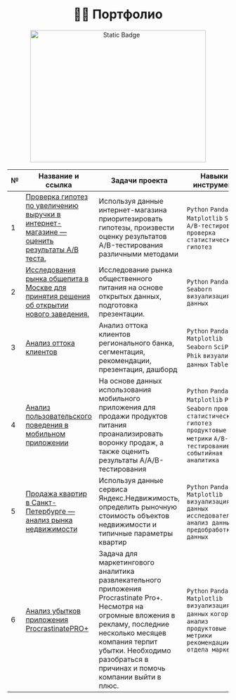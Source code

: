 <h1 align="center"> 👨‍💻 Портфолио</h1>

<p align="center" dir="auto">
<img alt="Static Badge" src="https://img.freepik.com/free-vector/black-and-brown-leather-briefcases_98292-4124.jpg?w=826&t=st=1695234492~exp=1695235092~hmac=2e49d113d6227c857ff4fd6595df90f40058a089e832204ec050d2a127dbd2cb"width="400" height="300">
</p>

<table>
<thead>
<tr>
<th>№</th>
<th>Название и ссылка</th>
<th>Задачи проекта</th>
<th>Навыки и инструменты</th>
</tr>
</thead>
<tbody>
<tr>
<td>1</td>
<td><a href="https://github.com/mynameis285/portfolio/tree/main/business%20decision%20making">Проверка гипотез по увеличению выручки в интернет-магазине — оценить результаты A/B теста.</a></td>
<td>Используя данные интернет-магазина приоритезировать гипотезы, произвести оценку результатов A/B-тестирования различными методами</td>
<td><code>Python</code> <code>Pandas</code> <code>Matplotlib</code> <code>SciPy</code> <code>A/B-тестирование</code> <code>проверка статистических гипотез </code></td>

</tr>
<tr>
<td>2</td>
<td><a href="https://github.com/mynameis285/portfolio/tree/main/catering%20market">Исследования рынка общепита в Москве для принятия решения об открытии нового заведения.</a></td>
<td>Исследование рынка общественного питания на основе открытых данных, подготовка презентации.</td>
<td> <code>Python</code> <code>Pandas</code> <code>Seaborn</code> <code>визуализация данных</code></td>

  
</tr>
<tr>
<td>3</td>
<td><a href="https://github.com/mynameis285/portfolio/tree/main/customer%20churn">Анализ оттока клиентов</a></td>
<td>Анализ оттока клиентов регионального банка, сегментация, рекомендации, презентация, дашборд</td>
<td><code>Python</code> <code>Pandas</code> <code>Matplotlib</code> <code>Seaborn</code> <code>SciPy</code> <code>Phik</code> <code>визуализация данных</code> <code>Tableau</code> </td>

</tr>
<tr>
<td>4</td>
<td><a href="https://github.com/mynameis285/portfolio/tree/main/mobile%20application%20user%20behavior">Анализ пользовательского поведения в мобильном приложении</a></td>
<td>На основе данных использования мобильного приложения для продажи продуктов питания проанализировать воронку продаж, а также оценить результаты A/A/B-тестирования </td>
<td><code>Python</code> <code>Pandas</code> <code>Matplotlib</code> <code>Plotly</code> <code>Seaborn</code> <code>проверка статистических гипотез</code> <code>продуктовые метрики</code> <code>A/B-тестирование</code> <code>событийная аналитика</code></td>


</tr>
<tr>
<td>5</td>
<td><a href="https://github.com/mynameis285/portfolio/tree/main/real%20estate%20market">Продажа квартир в Санкт-Петербурге — анализ рынка недвижимости</a></td>
<td>Используя данные сервиса Яндекс.Недвижимость, определить рыночную стоимость объектов недвижимости и типичные параметры квартир</td>
<td><code>Python</code> <code>Pandas</code> <code>Matplotlib</code> <code>визуализация данных</code> <code>исследовательский анализ данных</code> <code>предобработка данных</code> </td>



</tr>
<tr>
<td>6</td>
<td><a href="https://github.com/mynameis285/portfolio/tree/main/analysis%20of%20business%20indicators">Анализ убытков приложения ProcrastinatePRO+</a></td>
<td>Задача для маркетингового аналитика развлекательного приложения Procrastinate Pro+. Несмотря на огромные вложения в рекламу, последние несколько месяцев компания терпит убытки. Необходимо разобраться в причинах и помочь компании выйти в плюс.</td>
<td><code>Python</code> <code>Pandas</code> <code>Matplotlib</code> <code>визуализация данных</code> <code>когортный анализ</code> <code>продуктовые метрики</code> <code>рекомендации для отдела маркетинга</code> </td>
  


</tr>
</tbody>
</table>
